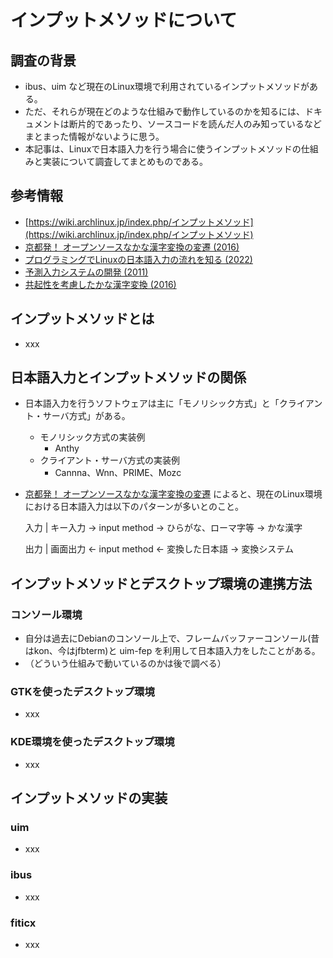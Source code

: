 # インプットメソッドについて

## 調査の背景

- ibus、uim など現在のLinux環境で利用されているインプットメソッドがある。
- ただ、それらが現在どのような仕組みで動作しているのかを知るには、ドキュメントは断片的であったり、ソースコードを読んだ人のみ知っているなどまとまった情報がないように思う。
- 本記事は、Linuxで日本語入力を行う場合に使うインプットメソッドの仕組みと実装について調査してまとめものである。

## 参考情報

- [https://wiki.archlinux.jp/index.php/インプットメソッド](https://wiki.archlinux.jp/index.php/インプットメソッド)
- [京都発！ オープンソースなかな漢字変換の変遷 (2016)](https://www.ospn.jp/osc2016-kyoto/pdf/OSC2016_Kyoto_openmanyo.pdf)
- [プログラミングでLinuxの日本語入力の流れを知る (2022)](https://qiita.com/ai56go/items/2b033d014d34a602e219)
- [予測入力システムの開発 (2011)](https://www.jstage.jst.go.jp/article/jssst/28/4/28_4_4_17/_pdf)
- [共起性を考慮したかな漢字変換 (2016)](https://staff.aist.go.jp/yoriyuki.yamagata/slide/kanakan-20160610.pdf)

## インプットメソッドとは
   
- xxx

## 日本語入力とインプットメソッドの関係

- 日本語入力を行うソフトウェアは主に「モノリシック方式」と「クライアント・サーバ方式」がある。
    - モノリシック方式の実装例
        - Anthy
    - クライアント・サーバ方式の実装例
        - Cannna、Wnn、PRIME、Mozc

- [京都発！ オープンソースなかな漢字変換の変遷](https://www.ospn.jp/osc2016-kyoto/pdf/OSC2016_Kyoto_openmanyo.pdf) によると、現在のLinux環境における日本語入力は以下のパターンが多いとのこと。

    入力 | キー入力 -> input method -> ひらがな、ローマ字等 -> かな漢字
    
    出力 | 画面出力 <- input method <- 変換した日本語       -> 変換システム

## インプットメソッドとデスクトップ環境の連携方法

### コンソール環境

- 自分は過去にDebianのコンソール上で、フレームバッファーコンソール(昔はkon、今はjfbterm)と uim-fep を利用して日本語入力をしたことがある。
- （どういう仕組みで動いているのかは後で調べる）

### GTKを使ったデスクトップ環境

- xxx

### KDE環境を使ったデスクトップ環境

- xxx

## インプットメソッドの実装

### uim

- xxx

### ibus

- xxx

### fiticx

- xxx
